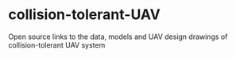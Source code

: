 # collision-tolerant-UAV
Open source links to the data, models and UAV design drawings of collision-tolerant UAV system
